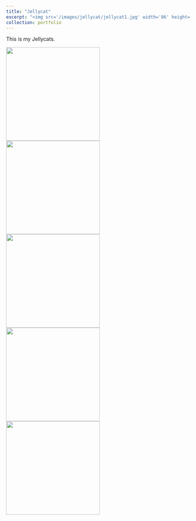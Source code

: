 ```yaml
---
title: "Jellycat"
excerpt: "<img src='/images/jellycat/jellycat1.jpg' width='86' height='86'>"
collection: portfolio
---
```




This is my Jellycats.



<img src="/images/jellycat/jellycat1.jpg" style="float: left; margin-right: 10px; width: 255px;" />
<img src="/images/jellycat/jellycat2.jpg" style="float: left; margin-right: 10px; width: 255px;" />
<img src="/images/jellycat/jellycat3.JPG" style="float: left; margin-right: 10px; width: 255px;" />
<img src="/images/jellycat/jellycat4.JPG" style="float: left; margin-right: 10px; width: 255px;" />
<img src="/images/jellycat/jellycat5.jpg" style="float: left; margin-right: 10px; width: 255px;" />



<!-- 

<style>
  .image-container {
    float: left;
    margin-right: 10px;
  }

  .image-container img {
    max-width: 255px;
    height: auto;
  }
</style>

<div class="image-container">
  <img src="../images/pipilu/pipilu1.jpg" />
</div>

<div class="image-container">
  <img src="../images/pipilu/pipilu2.jpg" />
</div>

<div class="image-container">
  <img src="../images/pipilu/pipilu3.jpg" />
</div>

<div class="image-container">
  <img src="../images/pipilu/pipilu4.jpg" />
</div>

<div class="image-container">
  <img src="../images/pipilu/pipilu5.jpg" />
</div>

<div class="image-container">
  <img src="../images/pipilu/pipilu6.JPG" />
</div>

<div class="image-container">
  <img src="../images/pipilu/pipilu8.JPG" />
</div>

<div class="image-container">
  <img src="../images/pipilu/pipilu9.jpg" />
</div>



<div style="clear: both;"></div> 
 -->